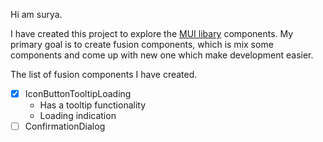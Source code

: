 Hi am surya.

I have created this project to explore the [MUI libary](https://mui.com/) components.
My primary goal is to create fusion components, which is mix some components and come up with new one which make development easier.

The list of fusion components I have created.

- [x] IconButtonTooltipLoading
    - Has a tooltip functionality
    - Loading indication
- [ ] ConfirmationDialog